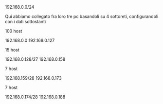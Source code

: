 192.168.0.0/24


Qui abbiamo collegato fra loro tre pc basandoli su 4 sottoreti, configurandoli con
i dati sottostanti


100 host

192.168.0.0
192.168.0.127

15 host

192.168.0.128/27
192.168.0.158

7 host

192.168.159/28
192.168.0.173

7 host

192.168.0.174/28
192.168.0.188


